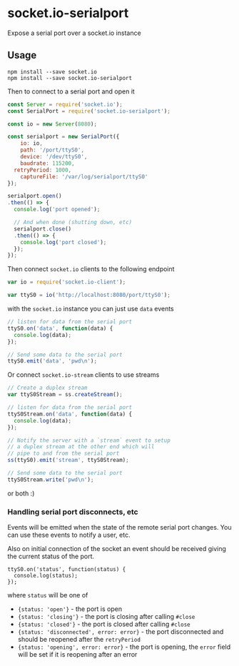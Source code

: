 # socket.io-serialport

Expose a serial port over a socket.io instance

## Usage

```
npm install --save socket.io
npm install --save socket.io-serialport
```

Then to connect to a serial port and open it

```javascript
const Server = require('socket.io');
const SerialPort = require('socket.io-serialport');

const io = new Server(8080);

const serialport = new SerialPort({
	io: io,
	path: '/port/ttyS0',
	device: '/dev/ttyS0',
	baudrate: 115200,
  retryPeriod: 1000,
	captureFile: '/var/log/serialport/ttyS0'
});

serialport.open()
.then(() => {
  console.log('port opened');

  // And when done (shutting down, etc)
  serialport.close()
  .then(() => {
    console.log('port closed');
  });
});
```

Then connect `socket.io` clients to the following endpoint

```javascript
var io = require('socket.io-client');

var ttyS0 = io('http://localhost:8080/port/ttyS0');
```

with the `socket.io` instance you can just use `data` events

```javascript
// listen for data from the serial port
ttyS0.on('data', function(data) {
  console.log(data);
});

// Send some data to the serial port
ttyS0.emit('data', 'pwd\n');
```

Or connect `socket.io-stream` clients to use streams

```javascript
// Create a duplex stream
var ttyS0Stream = ss.createStream();

// listen for data from the serial port
ttyS0Stream.on('data', function(data) {
  console.log(data);
});

// Notify the server with a `stream` event to setup
// a duplex stream at the other end which will
// pipe to and from the serial port
ss(ttyS0).emit('stream', ttyS0Stream);

// Send some data to the serial port
ttyS0Stream.write('pwd\n');
```

or both :)

### Handling serial port disconnects, etc

Events will be emitted when the state of the remote serial port changes. You can use these events to notify a user, etc.

Also on initial connection of the socket an event should be received giving the current status of the port.

```
ttyS0.on('status', function(status) {
  console.log(status);
});
```

where `status` will be one of

- `{status: 'open'}` - the port is open
- `{status: 'closing'}` - the port is closing after calling `#close`
- `{status: 'closed'}` - the port is closed after calling `#close`
- `{status: 'disconnected', error: error}` - the port disconnected and should be reopened after the `retryPeriod`
- `{status: 'opening', error: error}` - the port is opening, the `error` field will be set if it is reopening after an error
